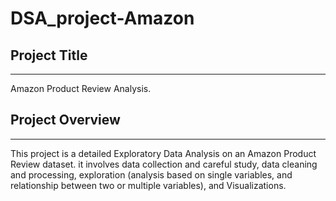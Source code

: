 # DSA_project-Amazon
## Project Title
---
Amazon Product Review Analysis.
## Project Overview 
---
This project is a detailed Exploratory Data Analysis on an Amazon Product Review dataset.
it involves data collection and careful study, data cleaning and processing, exploration (analysis based on single variables, and relationship between two or multiple variables), and Visualizations. 
